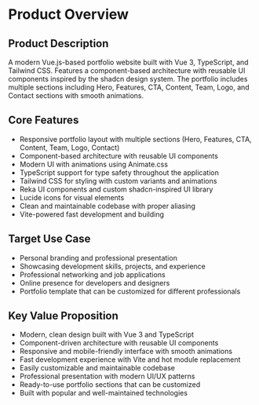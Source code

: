 # Product Overview

## Product Description
A modern Vue.js-based portfolio website built with Vue 3, TypeScript, and Tailwind CSS. Features a component-based architecture with reusable UI components inspired by the shadcn design system. The portfolio includes multiple sections including Hero, Features, CTA, Content, Team, Logo, and Contact sections with smooth animations.

## Core Features
- Responsive portfolio layout with multiple sections (Hero, Features, CTA, Content, Team, Logo, Contact)
- Component-based architecture with reusable UI components
- Modern UI with animations using Animate.css
- TypeScript support for type safety throughout the application
- Tailwind CSS for styling with custom variants and animations
- Reka UI components and custom shadcn-inspired UI library
- Lucide icons for visual elements
- Clean and maintainable codebase with proper aliasing
- Vite-powered fast development and building

## Target Use Case
- Personal branding and professional presentation
- Showcasing development skills, projects, and experience
- Professional networking and job applications
- Online presence for developers and designers
- Portfolio template that can be customized for different professionals

## Key Value Proposition
- Modern, clean design built with Vue 3 and TypeScript
- Component-driven architecture with reusable UI components
- Responsive and mobile-friendly interface with smooth animations
- Fast development experience with Vite and hot module replacement
- Easily customizable and maintainable codebase
- Professional presentation with modern UI/UX patterns
- Ready-to-use portfolio sections that can be customized
- Built with popular and well-maintained technologies